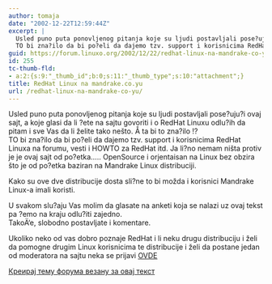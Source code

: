 ```yaml
---
author: tomaja
date: "2002-12-22T12:59:44Z"
excerpt: |
  Usled puno puta ponovljenog pitanja koje su ljudi postavljali pose?uju?i ovaj sajt, a koje glasi da li ?ete na sajtu govoriti i o RedHat Linuxu odlu?ih da pitam i sve Vas da li želite tako nešto. Å ta bi to zna?ilo !?
  TO bi zna?ilo da bi po?eli da dajemo tzv. support i korisnicima RedHat Linuxa na forumu, vesti i HOWTO za RedHat itd. Ja li?no nemam ništa protiv je je ovaj sajt od po?etka...
guid: https://forum.linuxo.org/2002/12/22/redhat-linux-na-mandrake-co-yu/
id: 255
tc-thumb-fld:
- a:2:{s:9:"_thumb_id";b:0;s:11:"_thumb_type";s:10:"attachment";}
title: RedHat Linux na mandrake.co.yu
url: /redhat-linux-na-mandrake-co-yu/
---
```

Usled puno puta ponovljenog pitanja koje su ljudi postavljali pose?uju?i ovaj sajt, a koje glasi da li ?ete na sajtu govoriti i o RedHat Linuxu odlu?ih da pitam i sve Vas da li želite tako nešto. Å ta bi to zna?ilo !?  
TO bi zna?ilo da bi po?eli da dajemo tzv. support i korisnicima RedHat Linuxa na forumu, vesti i HOWTO za RedHat itd. Ja li?no nemam ništa protiv je je ovaj sajt od po?etka&#8230;<!--break-->.. OpenSource i orjentaisan na Linux bez obzira što je od po?etka baziran na Mandrake Linux distribuciji. 

  
Kako su ove dve distribucije dosta sli?ne to bi možda i korisnici Mandrake Linux-a imali koristi.  
  
U svakom slu?aju Vas molim da glasate na anketi koja se nalazi uz ovaj tekst pa ?emo na kraju odlu?iti zajedno.  
TakoÄ‘e, slobodno postavljate i komentare.

Ukoliko neko od vas dobro poznaje RedHat i li neku drugu distribuciju i želi da pomogne drugim Linux korisnicima te distribucije i želi da postane jedan od moderatora na sajtu neka se prijavi [OVDE](http://mandrake.osny.org.yu/modules.php?name=Feedback)

[Креирај тему форума везану за овај текст](https://linuxo.org/nova-tema-na-forumu/?se_pid=255)